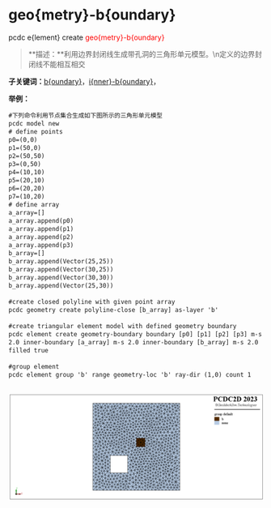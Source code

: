 # geo{metry}-b{oundary}
pcdc e{lement} create <span style='color: red;'>geo{metry}-b{oundary}</span>
> **描述：**利用边界封闭线生成带孔洞的三角形单元模型。\n定义的边界封闭线不能相互相交

**子关键词：**[b{oundary}](e{lement}/create/geo{metry}-b{oundary}/b{oundary}/)，[i{nner}-b{oundary}](e{lement}/create/geo{metry}-b{oundary}/i{nner}-b{oundary}/)，


**举例：**
```
#下列命令利用节点集合生成如下图所示的三角形单元模型
pcdc model new
# define points
p0=(0,0)
p1=(50,0)
p2=(50,50)
p3=(0,50)
p4=(10,10)
p5=(20,10)
p6=(20,20)
p7=(10,20)
# define array
a_array=[]
a_array.append(p0)
a_array.append(p1)
a_array.append(p2)
a_array.append(p3)
b_array=[]
b_array.append(Vector(25,25))
b_array.append(Vector(30,25))
b_array.append(Vector(30,30))
b_array.append(Vector(25,30))

#create closed polyline with given point array
pcdc geometry create polyline-close [b_array] as-layer 'b'
					
#create triangular element model with defined geometry boundary
pcdc element create geometry-boundary boundary [p0] [p1] [p2] [p3] m-s 2.0 inner-boundary [a_array] m-s 2.0 inner-boundary [b_array] m-s 2.0 filled true

#group element
pcdc element group 'b' range geometry-loc 'b' ray-dir (1,0) count 1
					

```


![图片](element-create-geometry-boundary.png)
